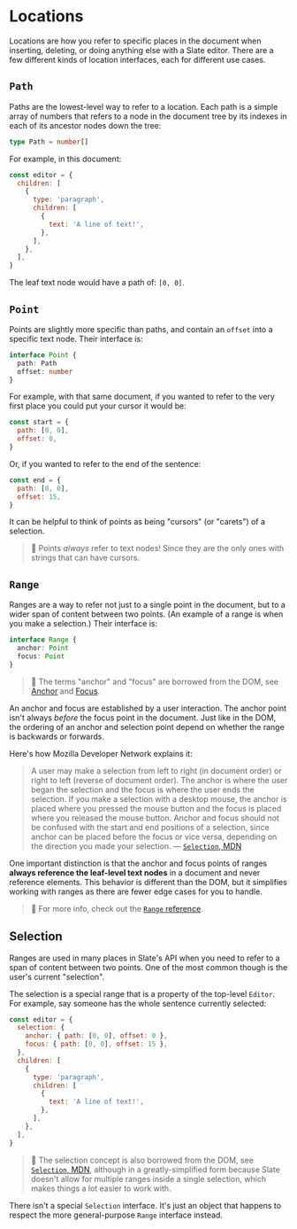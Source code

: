 # Locations

Locations are how you refer to specific places in the document when inserting, deleting, or doing anything else with a Slate editor. There are a few different kinds of location interfaces, each for different use cases.

## `Path`

Paths are the lowest-level way to refer to a location. Each path is a simple array of numbers that refers to a node in the document tree by its indexes in each of its ancestor nodes down the tree:

```typescript
type Path = number[]
```

For example, in this document:

```javascript
const editor = {
  children: [
    {
      type: 'paragraph',
      children: [
        {
          text: 'A line of text!',
        },
      ],
    },
  ],
}
```

The leaf text node would have a path of: `[0, 0]`.

## `Point`

Points are slightly more specific than paths, and contain an `offset` into a specific text node. Their interface is:

```typescript
interface Point {
  path: Path
  offset: number
}
```

For example, with that same document, if you wanted to refer to the very first place you could put your cursor it would be:

```javascript
const start = {
  path: [0, 0],
  offset: 0,
}
```

Or, if you wanted to refer to the end of the sentence:

```javascript
const end = {
  path: [0, 0],
  offset: 15,
}
```

It can be helpful to think of points as being "cursors" \(or "carets"\) of a selection.

> 🤖 Points _always_ refer to text nodes! Since they are the only ones with strings that can have cursors.

## `Range`

Ranges are a way to refer not just to a single point in the document, but to a wider span of content between two points. \(An example of a range is when you make a selection.\) Their interface is:

```typescript
interface Range {
  anchor: Point
  focus: Point
}
```

> 🤖 The terms "anchor" and "focus" are borrowed from the DOM, see [Anchor](https://developer.mozilla.org/en-US/docs/Web/API/Selection/anchorNode) and [Focus](https://developer.mozilla.org/en-US/docs/Web/API/Selection/focusNode).

An anchor and focus are established by a user interaction. The anchor point isn't always _before_ the focus point in the document. Just like in the DOM, the ordering of an anchor and selection point depend on whether the range is backwards or forwards.

Here's how Mozilla Developer Network explains it:

> A user may make a selection from left to right \(in document order\) or right to left \(reverse of document order\). The anchor is where the user began the selection and the focus is where the user ends the selection. If you make a selection with a desktop mouse, the anchor is placed where you pressed the mouse button and the focus is placed where you released the mouse button. Anchor and focus should not be confused with the start and end positions of a selection, since anchor can be placed before the focus or vice versa, depending on the direction you made your selection. — [`Selection`, MDN](https://developer.mozilla.org/en-US/docs/Web/API/Selection)

One important distinction is that the anchor and focus points of ranges **always reference the leaf-level text nodes** in a document and never reference elements. This behavior is different than the DOM, but it simplifies working with ranges as there are fewer edge cases for you to handle.

> 🤖 For more info, check out the [`Range` reference](https://github.com/ianstormtaylor/slate/tree/d82ffe49a5253de08adab8f36ac7f07879037977/docs/reference/slate/range.md).

## Selection

Ranges are used in many places in Slate's API when you need to refer to a span of content between two points. One of the most common though is the user's current "selection".

The selection is a special range that is a property of the top-level `Editor`. For example, say someone has the whole sentence currently selected:

```javascript
const editor = {
  selection: {
    anchor: { path: [0, 0], offset: 0 },
    focus: { path: [0, 0], offset: 15 },
  },
  children: [
    {
      type: 'paragraph',
      children: [
        {
          text: 'A line of text!',
        },
      ],
    },
  ],
}
```

> 🤖 The selection concept is also borrowed from the DOM, see [`Selection`, MDN](https://developer.mozilla.org/en-US/docs/Web/API/Selection), although in a greatly-simplified form because Slate doesn't allow for multiple ranges inside a single selection, which makes things a lot easier to work with.

There isn't a special `Selection` interface. It's just an object that happens to respect the more general-purpose `Range` interface instead.
